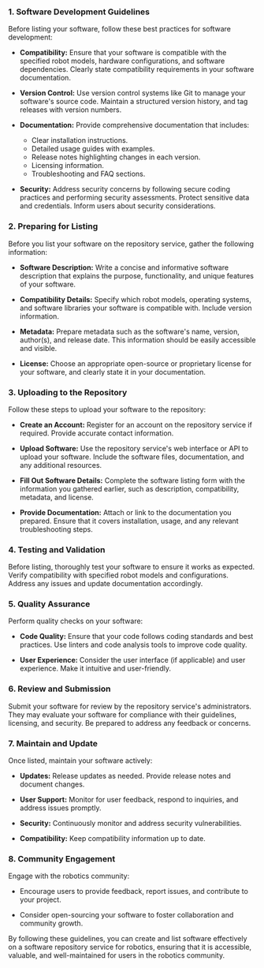 ### 1. **Software Development Guidelines**

Before listing your software, follow these best practices for software development:

- **Compatibility:** Ensure that your software is compatible with the specified robot models, hardware configurations, and software dependencies. Clearly state compatibility requirements in your software documentation.

- **Version Control:** Use version control systems like Git to manage your software's source code. Maintain a structured version history, and tag releases with version numbers.

- **Documentation:** Provide comprehensive documentation that includes:
  - Clear installation instructions.
  - Detailed usage guides with examples.
  - Release notes highlighting changes in each version.
  - Licensing information.
  - Troubleshooting and FAQ sections.

- **Security:** Address security concerns by following secure coding practices and performing security assessments. Protect sensitive data and credentials. Inform users about security considerations.

### 2. **Preparing for Listing**

Before you list your software on the repository service, gather the following information:

- **Software Description:** Write a concise and informative software description that explains the purpose, functionality, and unique features of your software.

- **Compatibility Details:** Specify which robot models, operating systems, and software libraries your software is compatible with. Include version information.

- **Metadata:** Prepare metadata such as the software's name, version, author(s), and release date. This information should be easily accessible and visible.

- **License:** Choose an appropriate open-source or proprietary license for your software, and clearly state it in your documentation.

### 3. **Uploading to the Repository**

Follow these steps to upload your software to the repository:

- **Create an Account:** Register for an account on the repository service if required. Provide accurate contact information.

- **Upload Software:** Use the repository service's web interface or API to upload your software. Include the software files, documentation, and any additional resources.

- **Fill Out Software Details:** Complete the software listing form with the information you gathered earlier, such as description, compatibility, metadata, and license.

- **Provide Documentation:** Attach or link to the documentation you prepared. Ensure that it covers installation, usage, and any relevant troubleshooting steps.

### 4. **Testing and Validation**

Before listing, thoroughly test your software to ensure it works as expected. Verify compatibility with specified robot models and configurations. Address any issues and update documentation accordingly.

### 5. **Quality Assurance**

Perform quality checks on your software:

- **Code Quality:** Ensure that your code follows coding standards and best practices. Use linters and code analysis tools to improve code quality.

- **User Experience:** Consider the user interface (if applicable) and user experience. Make it intuitive and user-friendly.

### 6. **Review and Submission**

Submit your software for review by the repository service's administrators. They may evaluate your software for compliance with their guidelines, licensing, and security. Be prepared to address any feedback or concerns.

### 7. **Maintain and Update**

Once listed, maintain your software actively:

- **Updates:** Release updates as needed. Provide release notes and document changes.

- **User Support:** Monitor for user feedback, respond to inquiries, and address issues promptly.

- **Security:** Continuously monitor and address security vulnerabilities.

- **Compatibility:** Keep compatibility information up to date.

### 8. **Community Engagement**

Engage with the robotics community:

- Encourage users to provide feedback, report issues, and contribute to your project.

- Consider open-sourcing your software to foster collaboration and community growth.

By following these guidelines, you can create and list software effectively on a software repository service for robotics, ensuring that it is accessible, valuable, and well-maintained for users in the robotics community.